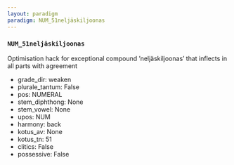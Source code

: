 ```yaml
---
layout: paradigm
paradigm: NUM_51neljäskiljoonas
---
```

### ` NUM_51neljäskiljoonas `

Optimisation hack for exceptional compound ’neljäskiljoonas’ that inflects in all parts with agreement
* grade_dir: weaken
* plurale_tantum: False
* pos: NUMERAL
* stem_diphthong: None
* stem_vowel: None
* upos: NUM
* harmony: back
* kotus_av: None
* kotus_tn: 51
* clitics: False
* possessive: False
